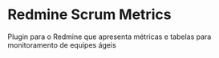 Redmine Scrum Metrics
=====================

Plugin para o Redmine que apresenta métricas e tabelas para monitoramento de equipes ágeis

